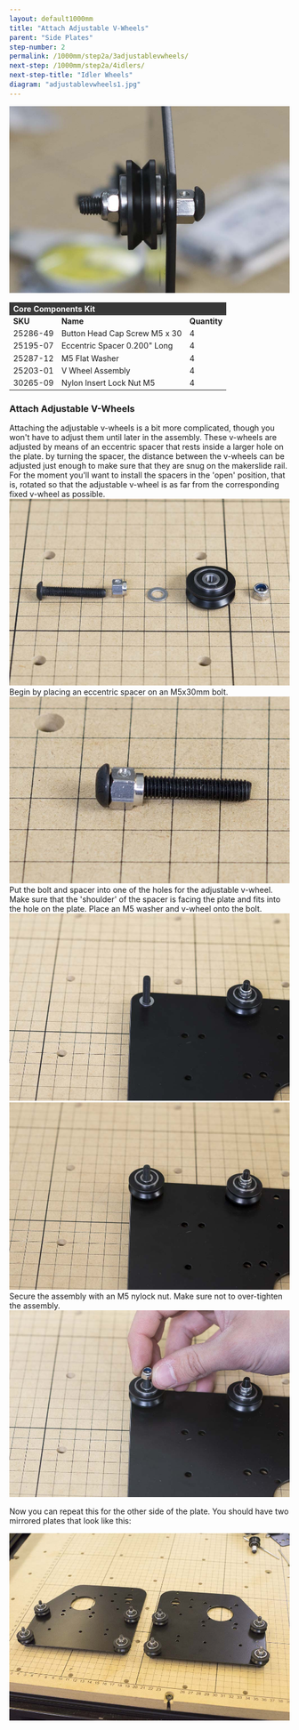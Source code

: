 ```yaml
---
layout: default1000mm
title: "Attach Adjustable V-Wheels"
parent: "Side Plates"
step-number: 2
permalink: /1000mm/step2a/3adjustablevwheels/
next-step: /1000mm/step2a/4idlers/
next-step-title: "Idler Wheels"
diagram: "adjustablevwheels1.jpg"
---
```

<img src="../../step2/photo/jpfs_DSC2591.jpg">

<table>
  <tr>
    <td style="color:#fff;background: #383838" colspan="3">
      <b>Core Components Kit</b>
    </td>
  </tr>
  <tr>
    <td>
      <b>SKU</b>
    </td>
    <td>
      <b>Name</b>
    </td>
    <td>
      <b>Quantity</b>
    </td>
  </tr>
  <tr>
    <td>
      25286-49
    </td>
    <td>
      Button Head Cap Screw M5 x 30
    </td>
    <td>
      4
    </td>
  </tr>
  <tr>
    <td>
      25195-07
    </td>
    <td>
      Eccentric Spacer 0.200" Long
    </td>
    <td>
      4
    </td>
  </tr>
  <tr>
    <td>
      25287-12
    </td>
    <td>
      M5 Flat Washer
    </td>
    <td>
      4
    </td>
  </tr>
  <tr>
    <td>
      25203-01
    </td>
    <td>
      V Wheel Assembly
    </td>
    <td>
      4
    </td>
  </tr>
  <tr>
    <td>
      30265-09
    </td>
    <td>
      Nylon Insert Lock Nut M5
    </td>
    <td>
      4
    </td>
  </tr>
</table>


<h3>Attach Adjustable V-Wheels</h3>
Attaching the adjustable v-wheels is a bit more complicated, though you won't have to adjust them until later in the assembly. These v-wheels are adjusted by means of an eccentric spacer that rests inside a larger hole on the plate. by turning the spacer, the distance between the v-wheels can be adjusted just enough to make sure that they are snug on the makerslide rail. For the moment you'll want to install the spacers in the 'open' position, that is, rotated so that the adjustable v-wheel is as far from the corresponding fixed v-wheel as possible.

<img src="../../step2/photo/jpfs_DSC2586.jpg">
Begin by placing an eccentric spacer on an M5x30mm bolt.
<img src="../../step2/photo/jpfs_DSC2587.jpg">
Put the bolt and spacer into one of the holes for the adjustable v-wheel. Make sure that the 'shoulder' of the spacer is facing the plate and fits into the hole on the plate. Place an M5 washer and v-wheel onto the bolt.
<img src="../../step2/photo/jpfs_DSC2588.jpg">
<img src="../../step2/photo/jpfs_DSC2589.jpg">
Secure the assembly with an M5 nylock nut. Make sure not to over-tighten the assembly.
<img src="../../step2/photo/jpfs_DSC2590.jpg">

Now you can repeat this for the other side of the plate. You should have two mirrored plates that look like this:

<img src="../../step2/photo/jpfs_DSC3481.jpg">
